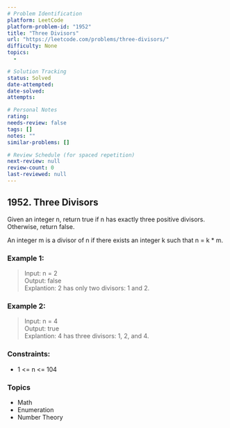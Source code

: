 ```yaml
---
# Problem Identification
platform: LeetCode
platform-problem-id: "1952"
title: "Three Divisors"
url: "https://leetcode.com/problems/three-divisors/"
difficulty: None
topics:
  -

# Solution Tracking
status: Solved
date-attempted:
date-solved:
attempts:

# Personal Notes
rating:
needs-review: false
tags: []
notes: ""
similar-problems: []

# Review Schedule (for spaced repetition)
next-review: null
review-count: 0
last-reviewed: null
---
```


## 1952. Three Divisors
Given an integer n, return true if n has exactly three positive divisors. Otherwise, return false.

An integer m is a divisor of n if there exists an integer k such that n = k * m.

### Example 1:

> Input: n = 2<br/>
> Output: false<br/>
> Explantion: 2 has only two divisors: 1 and 2.

### Example 2:

> Input: n = 4<br/>
> Output: true<br/>
> Explantion: 4 has three divisors: 1, 2, and 4.
 

### Constraints:

- 1 <= n <= 104

### Topics

- Math
- Enumeration
- Number Theory